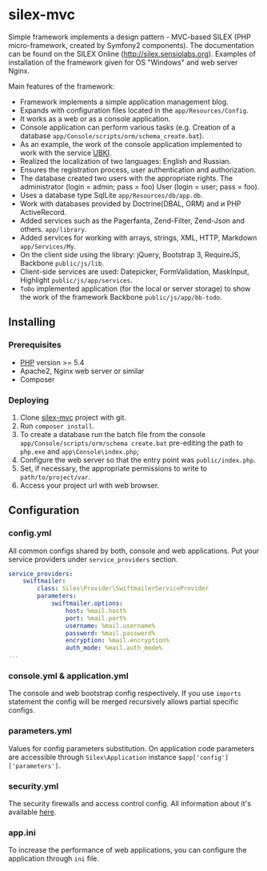 # silex-mvc 

Simple framework implements a design pattern - MVC-based SILEX (PHP micro-framework,
created by Symfony2 components). The documentation can be found on the SILEX
Online (http://silex.sensiolabs.org). Examples of installation of the framework given for OS "Windows"
and web server Nginx.

Main features of the framework:

- Framework implements a simple application management blog.
- Expands with configuration files located in the `app/Resources/Сonfig`.
- It works as a web or as a console application.
- Console application can perform various tasks (e.g. Creation of a database `app/Console/scripts/orm/schema_create.bat`).
- As an example, the work of the console application implemented to work with the service [UBKI](http://ubki.ua/ru).
- Realized the localization of two languages: English and Russian.
- Ensures the registration process, user authentication and authorization.
- The database created two users with the appropriate rights. The administrator (login = admin; pass = foo) User (login = user; pass = foo).
- Uses a database type SqlLite `app/Resources/db/app.db`.
- Work with databases provided by Doctrine(DBAL, ORM) and и PHP ActiveRecord.
- Added services such as the Pagerfanta, Zend-Filter, Zend-Json and others. `app/library`.
- Added services for working with arrays, strings, XML, HTTP, Markdown `app/Services/My`.
- On the client side using the library: jQuery, Bootstrap 3, RequireJS, Backbone `public/js/lib`.
- Client-side services are used: Datepicker, FormValidation, MaskInput, Highlight `public/js/app/services`.
- `ToDo` implemented application (for the local or server storage) to show the work of the framework Backbone `public/js/app/bb-todo`.

## Installing

### Prerequisites

- [PHP](http://php.net) version >= 5.4
- Apache2, Nginx web server or similar
- Composer

### Deploying

1. Clone [silex-mvc](https://github.com/bsa-git/silex-mvc) project with git.
2. Run `composer install`.
3. To create a database run the batch file from the console `app/Console/scripts/orm/schema create.bat` 
   pre-editing the path to` php.exe` and `app\Console\index.php`;
4. Configure the web server so that the entry point was `public/index.php`.
5. Set, if necessary, the appropriate permissions to write to `path/to/project/var`.
6. Access your project url with web browser.

## Configuration

### config.yml
All common configs shared by both, console and web applications. Put your service
providers under `service_providers` section.

```yaml
service_providers:
    swiftmailer:
        class: Silex\Provider\SwiftmailerServiceProvider
        parameters:
            swiftmailer.options:
                host: %mail.host%
                port: %mail.port%
                username: %mail.username%
                password: %mail.password%
                encryption: %mail.encryption%
                auth_mode: %mail.auth_mode%
...
```

### console.yml \& application.yml
The console and web bootstrap config respectively. If you use `imports` statement
the config will be merged recursively allows partial specific configs.

### parameters.yml
Values for config parameters substitution. On application code parameters are 
accessible through `Silex\Application` instance `$app['config']['parameters']`.

### security.yml
The security firewalls and access control config. All information about it's available
[here](http://silex.sensiolabs.org/doc/providers/security.html).

### app.ini
To increase the performance of web applications, you can configure the application
through `ini` file.